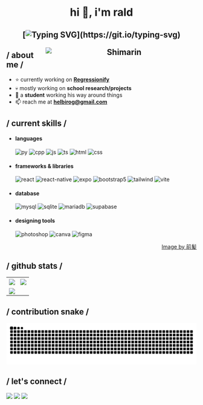<div>

  <h1 align="center">hi 👋, i'm rald</h1>
  
  <h2 align="center">
  
  [![Typing SVG](https://readme-typing-svg.herokuapp.com?duration=3000&center=true&width=450&lines=Welcome+to+my+Github+Page!;I'm+potakaaa.;I'm+a+student+based+on+Philippines.;I'm+always+expanding+my+tech+stack!)](https://git.io/typing-svg)
  
  <img align="right" width="400" alt="Shimarin" src="https://i.imgur.com/aNBi8Jf.png"/>
  
  <h2> / about me /</h2>
    
  - ⭐ currently working on <a href="https://github.com/potakaaa/regressionify">**Regressionify**</a>
  - 💀 mostly working on **school research/projects**
  - 👾 a **student** working his way around things
  - 📫 reach me at **helbirog@gmail.com**
    
  <h2> / current skills / </h2>
    
  - <h4> languages </h4>
    <img src = "https://img.shields.io/badge/Python-FFD43B?style=for-the-badge&logo=python&logoColor=blue" alt = "py" />
    <img src = "https://img.shields.io/badge/C%2B%2B-00599C?style=for-the-badge&logo=c%2B%2B&logoColor=white" alt = "cpp" />
    <img src = "https://img.shields.io/badge/JavaScript-323330?style=for-the-badge&logo=javascript&logoColor=F7DF1E" alt = "js" />
    <img src = "https://img.shields.io/badge/TypeScript-007ACC?style=for-the-badge&logo=typescript&logoColor=white" alt = "ts" />
    <img src = "https://img.shields.io/badge/HTML5-E34F26?style=for-the-badge&logo=html5&logoColor=white" alt = "html" />
    <img src = "https://img.shields.io/badge/CSS3-1572B6?style=for-the-badge&logo=css3&logoColor=white" alt = "css" />
  
  - <h4> frameworks & libraries </h4>
    <img src = "https://img.shields.io/badge/React-20232A?style=for-the-badge&logo=react&logoColor=61DAFB" alt = "react" />
    <img src = "https://img.shields.io/badge/react_native-%2320232a.svg?style=for-the-badge&logo=react&logoColor=%2361DAFB" alt = "react-native" />
    <img src = "https://img.shields.io/badge/expo-1C1E24?style=for-the-badge&logo=expo&logoColor=#D04A37" alt = "expo" />
    <img src = "https://img.shields.io/badge/bootstrap-%23563D7C.svg?style=for-the-badge&logo=bootstrap&logoColor=white" alt = "bootstrap5" />
    <img src = "https://img.shields.io/badge/Tailwind_CSS-38B2AC?style=for-the-badge&logo=tailwind-css&logoColor=white" alt = "tailwind" />
    <img src = "https://img.shields.io/badge/Vite-B73BFE?style=for-the-badge&logo=vite&logoColor=FFD62E" alt = "vite" />
  
  - <h4> database </h4>
    <img src = "https://img.shields.io/badge/MySQL-005C84?style=for-the-badge&logo=mysql&logoColor=white" alt = "mysql" />
    <img src = "https://img.shields.io/badge/Sqlite-003B57?style=for-the-badge&logo=sqlite&logoColor=white" alt = "sqlite" />
    <img src = "https://img.shields.io/badge/MariaDB-003545?style=for-the-badge&logo=mariadb&logoColor=white" alt = "mariadb" />
    <img src = "https://img.shields.io/badge/Supabase-181818?style=for-the-badge&logo=supabase&logoColor=white" alt = "supabase" />
    
  - <h4> designing tools </h4>
    <img src = "https://img.shields.io/badge/adobe%20photoshop-%2331A8FF.svg?style=for-the-badge&logo=adobe%20photoshop&logoColor=white" alt = "photoshop" />
    <img src = "https://img.shields.io/badge/Canva-%2300C4CC.svg?&style=for-the-badge&logo=Canva&logoColor=white" alt = "canva" />
    <img src = "https://img.shields.io/badge/figma-%23F24E1E.svg?style=for-the-badge&logo=figma&logoColor=white" alt = "figma" />
  <div align="right">
  <a href="https://www.pixiv.net/en/users/35069640">Image by 前髪</a>
    </div>
  
  <h2>/ github stats /</h2>
   <table align="center" width="100%">
     <tr>
       <td>
  <a href="https://github.com/potakaaa">
    <img align="center" src="https://github-readme-stats.vercel.app/api?username=potakaaa&theme=rose_pine&show_icons=true" />
  </a>
         </td>
       <td>
  <a href="https://github.com/potakaaa">
    <img align="center" src="https://github-readme-streak-stats.herokuapp.com/?user=potakaaa&theme=rose_pine" />
  </a>
  </td>
       </tr>
     <tr>
       <td>
         <a href="https://github.com/potakaaa">
    <img align="center" src="https://github-readme-stats.vercel.app/api/top-langs/?username=potakaaa&langs_count=8&count_private=true&layout=compact&theme=rose_pine&hide_border=true&bg_color=0D1117"/>
  </a>
       </td>
     </tr>
   </table>
 
  
  <h2>/ contribution snake /</h2>
  <p align="center">
    <img src="https://github.com/potakaaa/potakaaa/blob/output/github-snake-dark.svg" alt="snake">
  </p>
  
  <h2>/ let's connect /</h2>
  <p>
    <a href="https://www.facebook.com/grldjr" target="_blank"><img height="28" src = "https://img.shields.io/badge/Facebook-1877F2?style=for-the-badge&logo=facebook&logoColor=white"></a>
    <a href="https://www.instagram.com/jr.raldyyy/" target="_blank"><img height="28" src = "https://img.shields.io/badge/Instagram-E4405F?style=for-the-badge&logo=instagram&logoColor=white"></a>
    <a href="https://www.linkedin.com/in/gerald-helbiro-jr-83880a212/" target="_blank"><img height="28" src = "https://img.shields.io/badge/LinkedIn-0077B5?style=for-the-badge&logo=linkedin&logoColor=white"></a>
  </p>
  
</div>
